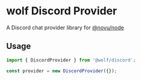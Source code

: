 # wolf Discord Provider

A Discord chat provider library for [@novu/node](https://github.com/wolfhq/wolf)

## Usage

```javascript
import { DiscordProvider } from '@wolf/discord';

const provider = new DiscordProvider({});
```
